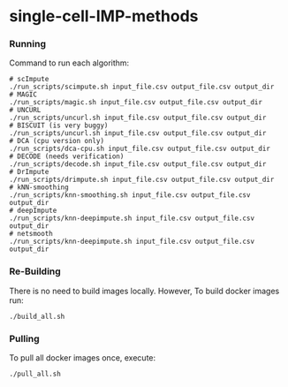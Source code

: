 # single-cell-IMP-methods


### Running

Command to run each algorithm:

```
# scImpute
./run_scripts/scimpute.sh input_file.csv output_file.csv output_dir
# MAGIC
./run_scripts/magic.sh input_file.csv output_file.csv output_dir
# UNCURL
./run_scripts/uncurl.sh input_file.csv output_file.csv output_dir
# BISCUIT (is very buggy)
./run_scripts/uncurl.sh input_file.csv output_file.csv output_dir
# DCA (cpu version only)
./run_scripts/dca-cpu.sh input_file.csv output_file.csv output_dir
# DECODE (needs verification)
./run_scripts/decode.sh input_file.csv output_file.csv output_dir
# DrImpute
./run_scripts/drimpute.sh input_file.csv output_file.csv output_dir
# kNN-smoothing
./run_scripts/knn-smoothing.sh input_file.csv output_file.csv output_dir
# deepImpute
./run_scripts/knn-deepimpute.sh input_file.csv output_file.csv output_dir
# netsmooth
./run_scripts/knn-deepimpute.sh input_file.csv output_file.csv output_dir
```


### Re-Building

There is no need to build images locally.
However, To build docker images run:

```
./build_all.sh
```

### Pulling

To pull all docker images once, execute:

```
./pull_all.sh
```
